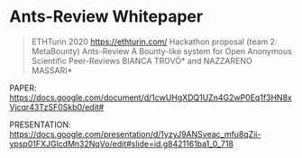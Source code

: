# Ants-Review Whitepaper

> ETHTurin 2020 https://ethturin.com/ Hackathon proposal (team 2: MetaBounty) 
Ants-Review
A Bounty-like system for Open Anonymous Scientific Peer-Reviews
BIANCA TROVÒ* and NAZZARENO MASSARI*

PAPER: https://docs.google.com/document/d/1cwUHgXDQ1UZn4G2wP0Eq1f3HN8xVjcqr43TzSF0Skb0/edit#

PRESENTATION: https://docs.google.com/presentation/d/1yzyJ9ANSveac_mfu8qZii-ypsp01FXJGlcdMn32NqVo/edit#slide=id.g8421161ba1_0_718
